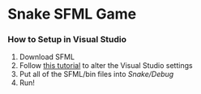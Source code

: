 # Snake SFML Game

### How to Setup in Visual Studio
1. Download SFML
2. Follow [this tutorial](https://www.youtube.com/watch?v=axIgxBQVBg0&t=240s) to alter the Visual Studio settings
3. Put all of the SFML/bin files into *Snake/Debug*
4. Run!
